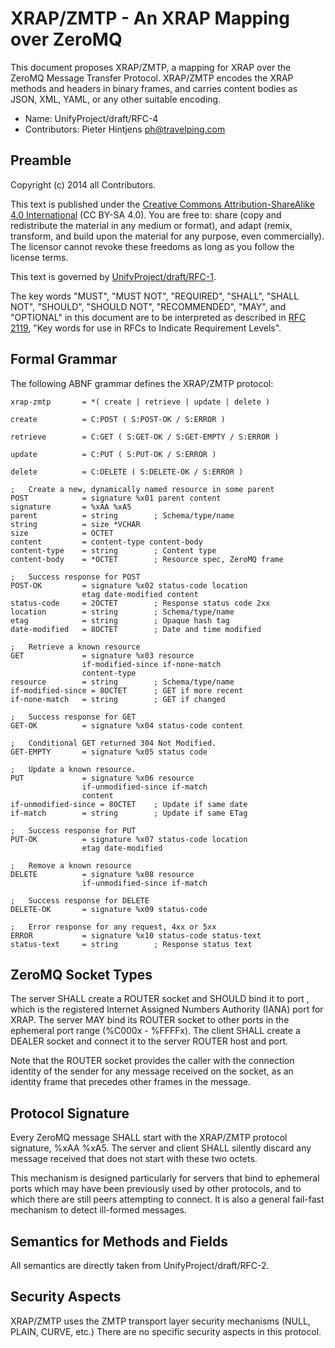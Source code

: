 # XRAP/ZMTP - An XRAP Mapping over ZeroMQ

This document proposes XRAP/ZMTP, a mapping for XRAP over the ZeroMQ Message Transfer Protocol. XRAP/ZMTP encodes the XRAP methods and headers in binary frames, and carries content bodies as JSON, XML, YAML, or any other suitable encoding.

* Name: UnifyProject/draft/RFC-4
* Contributors: Pieter Hintjens <ph@travelping.com>

## Preamble

Copyright (c) 2014 all Contributors.

This text is published under the [Creative Commons Attribution-ShareAlike 4.0 International](https://creativecommons.org/licenses/by-sa/4.0/) (CC BY-SA 4.0). You are free to: share (copy and redistribute the material in any medium or format), and adapt (remix, transform, and build upon the material for any purpose, even commercially). The licensor cannot revoke these freedoms as long as you follow the license terms.

This text is governed by [UnifyProject/draft/RFC-1](https://github.com/UnifyProject/RFC/blob/master/draft/rfc-1.md).

The key words "MUST", "MUST NOT", "REQUIRED", "SHALL", "SHALL NOT", "SHOULD", "SHOULD NOT", "RECOMMENDED",  "MAY", and "OPTIONAL" in this document are to be interpreted as described in [RFC 2119](http://tools.ietf.org/html/rfc2119), "Key words for use in RFCs to Indicate Requirement Levels".

## Formal Grammar

The following ABNF grammar defines the XRAP/ZMTP protocol:

    xrap-zmtp       = *( create | retrieve | update | delete )

    create          = C:POST ( S:POST-OK / S:ERROR )

    retrieve        = C:GET ( S:GET-OK / S:GET-EMPTY / S:ERROR )

    update          = C:PUT ( S:PUT-OK / S:ERROR )

    delete          = C:DELETE ( S:DELETE-OK / S:ERROR )

    ;   Create a new, dynamically named resource in some parent
    POST            = signature %x01 parent content
    signature       = %xAA %xA5
    parent          = string        ; Schema/type/name
    string          = size *VCHAR
    size            = OCTET
    content         = content-type content-body
    content-type    = string        ; Content type
    content-body    = *OCTET        ; Resource spec, ZeroMQ frame

    ;   Success response for POST
    POST-OK         = signature %x02 status-code location
                    etag date-modified content
    status-code     = 2OCTET        ; Response status code 2xx
    location        = string        ; Schema/type/name
    etag            = string        ; Opaque hash tag
    date-modified   = 8OCTET        ; Date and time modified

    ;   Retrieve a known resource
    GET             = signature %x03 resource
                    if-modified-since if-none-match
                    content-type
    resource        = string        ; Schema/type/name
    if-modified-since = 8OCTET      ; GET if more recent
    if-none-match   = string        ; GET if changed

    ;   Success response for GET
    GET-OK          = signature %x04 status-code content

    ;   Conditional GET returned 304 Not Modified.
    GET-EMPTY       = signature %x05 status code

    ;   Update a known resource.
    PUT             = signature %x06 resource
                    if-unmodified-since if-match
                    content
    if-unmodified-since = 8OCTET    ; Update if same date
    if-match        = string        ; Update if same ETag

    ;   Success response for PUT
    PUT-OK          = signature %x07 status-code location
                    etag date-modified

    ;   Remove a known resource
    DELETE          = signature %x08 resource
                    if-unmodified-since if-match

    ;   Success response for DELETE
    DELETE-OK       = signature %x09 status-code

    ;   Error response for any request, 4xx or 5xx
    ERROR           = signature %x10 status-code status-text
    status-text     = string        ; Response status text

## ZeroMQ Socket Types

The server SHALL create a ROUTER socket and SHOULD bind it to port <to be specified>, which is the registered Internet Assigned Numbers Authority (IANA) port for XRAP. The server MAY bind its ROUTER socket to other ports in the ephemeral port range (%C000x - %FFFFx). The client SHALL create a DEALER socket and connect it to the server ROUTER host and port.

Note that the ROUTER socket provides the caller with the connection identity of the sender for any message received on the socket, as an identity frame that precedes other frames in the message.

## Protocol Signature

Every ZeroMQ message SHALL start with the XRAP/ZMTP protocol signature, %xAA %xA5. The server and client SHALL silently discard any message received that does not start with these two octets.

This mechanism is designed particularly for servers that bind to ephemeral ports which may have been previously used by other protocols, and to which there are still peers attempting to connect. It is also a general fail-fast mechanism to detect ill-formed messages.

## Semantics for Methods and Fields

All semantics are directly taken from UnifyProject/draft/RFC-2.

## Security Aspects

XRAP/ZMTP uses the ZMTP transport layer security mechanisms (NULL, PLAIN, CURVE, etc.) There are no specific security aspects in this protocol.
